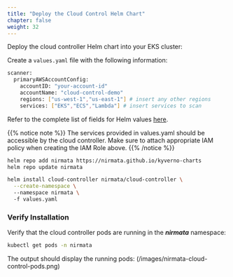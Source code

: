 ```yaml
---
title: "Deploy the Cloud Control Helm Chart"
chapter: false
weight: 32
---
```


Deploy the cloud controller Helm chart into your EKS cluster:

Create a `values.yaml` file with the following information:
```bash
scanner:
  primaryAWSAccountConfig:
    accountID: "your-account-id"
    accountName: "cloud-control-demo"
    regions: ["us-west-1","us-east-1"] # insert any other regions
    services: ["EKS","ECS","Lambda"] # insert services to scan
```

Refer to the complete list of fields for Helm values [here](https://github.com/nirmata/kyverno-charts/tree/main/charts/cloud-controller#values).

{{% notice note %}}
The services provided in values.yaml should be accessible by the cloud controller. Make sure to attach appropriate IAM policy when creating the IAM Role above.
{{% /notice %}}

```bash
helm repo add nirmata https://nirmata.github.io/kyverno-charts
helm repo update nirmata

helm install cloud-controller nirmata/cloud-controller \
  --create-namespace \ 
  --namespace nirmata \ 
  -f values.yaml
```

### Verify Installation

Verify that the cloud controller pods are running in the ***nirmata*** namespace:

```bash
kubectl get pods -n nirmata
```

The output should display the running pods:
(/images/nirmata-cloud-control-pods.png)